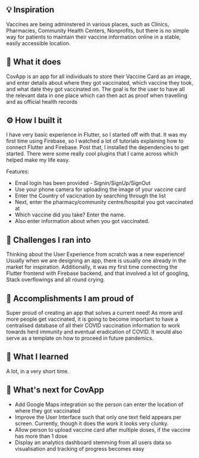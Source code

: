 ## 💡 Inspiration
Vaccines are being adminstered in various places, such as Clinics, Pharmacies, Community Health Centers, Nonprofits, but there is no simple way for patients to maintain their vaccine information online in a stable, easily accessible location.


## 🤳 What it does
CovApp is an app for all individuals to store their Vaccine Card as an image, and enter details about where they got vaccinated, which vaccine they took, and what date they got vaccinated on. The goal is for the user to have all the relevant data in one place which can then act as proof when travelling and as official health records

## ⚙️ How I built it
I have very basic experience in Flutter, so I started off with that. It was my first time using Firebase, so I watched a lot of tutorials explaining how to connect Flutter and Firebase. Post that, I installed the dependencies to get started. There were some really cool plugins that I came across which helped make my life easy. 

Features:
- Email login has been provided - Signin/SignUp/SignOut
- Use your phone camera for uploading the image of your vaccine card 
- Enter the Country of vacicnation by searching through the list
- Next, enter the pharmacy/community centre/hospital you got vaccinated at
- Which vaccine did you take? Enter the name.
- Also enter information about when you got vaccinated.

## 🤔 Challenges I ran into
Thinking about the User Experience from scratch was a new experience! Usually when we are designing an app, there is usually one already in the market for inspiration. Additionally, it was my first time connecting the Flutter frontend with Firebase backend, and that involved a lot of googling, Stack overflowings and all round crying. 

## 🏅 Accomplishments I am proud of
Super proud of creating an app that solves a current need! As more and more people get vaccinated, it is going to become important to have a centralised database of all their COVID vaccination information to work towards herd immunity and eventual eradication of COVID. It would also serve as a template on how to proceed in future pandemics.

## 📖 What I learned
A lot, in a very short time. 

## 💭 What's next for CovApp
- Add Google Maps integration so the person can enter the location of where they got vaccinated
- Improve the User Interface such that only one text field appears per screen. Currently, though it does the work it looks very clunky.
- Allow person to upload vaccine card after multiple doses, if the vaccine has more than 1 dose
- Display an analytics dashboard stemming from all users data so visualisation and tracking of progress becomes easy

